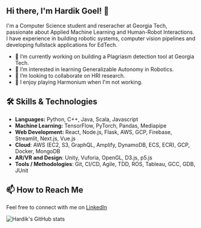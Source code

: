 ## Hi there, I'm Hardik Goel! 👋

I'm a Computer Science student and reseracher at Georgia Tech, passionate about Applied Machine Learning and Human-Robot Interactions. I have experience in building robotic systems, computer vision pipelines and developing fullstack applications for EdTech.

- 🔭 I’m currently working on building a Plagriasm detection tool at Georgia Tech.
- 🌱 I’m interested in learning Generalizable Autonomy in Robotics.
- 👯 I’m looking to collaborate on HRI research.
- 💬 I enjoy playing Harmonium when I'm not working.

## 🛠️ Skills & Technologies

- **Languages:** Python, C++, Java, Scala, Javascript  
- **Machine Learning:** TensorFlow, PyTorch, Pandas, Mediapipe
- **Web Development:** React, Node.js, Flask, AWS, GCP, Firebase, Streamlit, Next.js, Vue.js 
- **Cloud**: AWS (EC2, S3, GraphQL, Amplify, DynamoDB, ECS, ECR), GCP, Docker, MongoDB
- **AR/VR and Design**: Unity, Vuforia, OpenGL, D3.js, p5.js
- **Tools / Methodologies**: Git, CI/CD, Agile, TDD, ROS, Tableau, GCC, GDB, JUnit

## 📫 How to Reach Me

Feel free to connect with me on [LinkedIn](https://www.linkedin.com/in/hardikgo/)

![Hardik's GitHub stats](https://github-readme-stats.vercel.app/api?username=znatri&show_icons=true&theme=radical)
